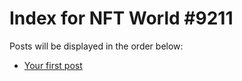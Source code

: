 # Index for NFT World #9211
Posts will be displayed in the order below:

- [Your first post](./001-first.md)

